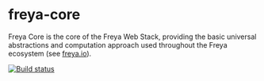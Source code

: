 # freya-core

Freya Core is the core of the Freya Web Stack, providing the basic universal abstractions and computation approach used throughout the Freya ecosystem (see [freya.io](https://freya.io)).

[![Build status](https://ci.appveyor.com/api/projects/status/38ay5hgyigmufoyt/branch/master?svg=true)](https://ci.appveyor.com/project/xyncro/freya-core/branch/master)

